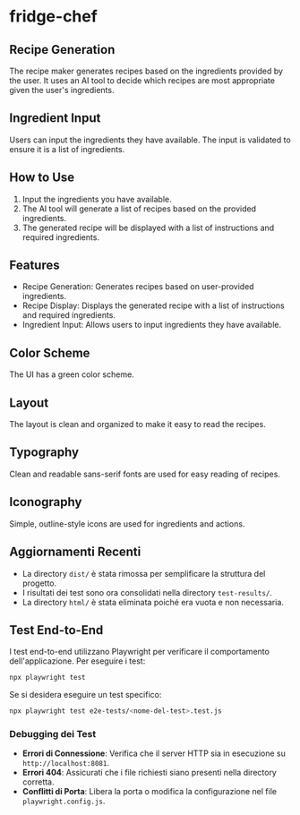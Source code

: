 # fridge-chef

## Recipe Generation

The recipe maker generates recipes based on the ingredients provided by the user. It uses an AI tool to decide which recipes are most appropriate given the user's ingredients.

## Ingredient Input

Users can input the ingredients they have available. The input is validated to ensure it is a list of ingredients.

## How to Use

1. Input the ingredients you have available.
2. The AI tool will generate a list of recipes based on the provided ingredients.
3. The generated recipe will be displayed with a list of instructions and required ingredients.

## Features

- Recipe Generation: Generates recipes based on user-provided ingredients.
- Recipe Display: Displays the generated recipe with a list of instructions and required ingredients.
- Ingredient Input: Allows users to input ingredients they have available.

## Color Scheme

The UI has a green color scheme.

## Layout

The layout is clean and organized to make it easy to read the recipes.

## Typography

Clean and readable sans-serif fonts are used for easy reading of recipes.

## Iconography

Simple, outline-style icons are used for ingredients and actions.

## Aggiornamenti Recenti

- La directory `dist/` è stata rimossa per semplificare la struttura del progetto.
- I risultati dei test sono ora consolidati nella directory `test-results/`.
- La directory `html/` è stata eliminata poiché era vuota e non necessaria.

## Test End-to-End

I test end-to-end utilizzano Playwright per verificare il comportamento dell'applicazione. Per eseguire i test:

```bash
npx playwright test
```

Se si desidera eseguire un test specifico:

```bash
npx playwright test e2e-tests/<nome-del-test>.test.js
```

### Debugging dei Test

- **Errori di Connessione**: Verifica che il server HTTP sia in esecuzione su `http://localhost:8081`.
- **Errori 404**: Assicurati che i file richiesti siano presenti nella directory corretta.
- **Conflitti di Porta**: Libera la porta o modifica la configurazione nel file `playwright.config.js`.
